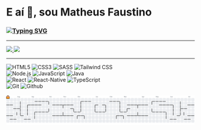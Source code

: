 <h1>E aí 👋, sou Matheus Faustino</h1>
<h3>

  [![Typing SVG](https://readme-typing-svg.demolab.com?font=Fira+Code&pause=1000&width=445&lines=Olá,+como+vai+vc+hoje?+👍;Seja+bem-vindo(a)+ao+meu+perfil;Por+enquanto,+estou+só+nos+estudos+📚;Mas+estou+sempre+tentando+melhorar+😉)](https://git.io/typing-svg)

</h3>

<hr>

<div>
  <a href="https://github.com/matheusfdosan">
    <img height="180em" src="https://github-readme-stats.vercel.app/api?username=matheusfdosan&show_icons=true&theme=dracula&include_all_commits=true&count_private=false"/>
    <img height="180em" src="https://github-readme-stats.vercel.app/api/top-langs/?username=matheusfdosan&layout=compact&theme=dracula"/>
  </a>
</div>

<hr>

<div>
  <img src="https://img.shields.io/badge/-HTML5-E34F26?style=for-the-badge&logo=html5&logoColor=white" alt="HTML5">
  <img src="https://img.shields.io/badge/-CSS3-1572B6?style=for-the-badge&logo=css3" alt="CSS3">
  <img src="https://img.shields.io/badge/-SASS-cc6699?style=for-the-badge&logo=sass&logoColor=white" alt="SASS">
  <img src="https://img.shields.io/badge/-Tailwind%20CSS-06b6d4?style=for-the-badge&logo=tailwindcss&logoColor=white" alt="Tailwind CSS">
  <br>
  <img src="https://img.shields.io/badge/-Node.js-339933?style=for-the-badge&logo=node.js&logoColor=white" alt="Node.js">
  <img src="https://img.shields.io/badge/Javascript-F7DF1E.svg?style=for-the-badge&logo=javascript&logoColor=121212" alt="JavaScript">
  <img src="https://img.shields.io/badge/-Java-FF5733.svg?style=for-the-badge&logo=coffeescript&logoColor=ffffff" alt="Java">
  <br >
  <img src="https://img.shields.io/badge/-React-06b6d4?style=for-the-badge&logo=react&logoColor=white" alt="React">
  <img src="https://img.shields.io/badge/-React%20Native-0e7091?style=for-the-badge&logo=react&logoColor=white" alt="React-Native">
  <img src="https://img.shields.io/badge/-Typescript-2f74c0?style=for-the-badge&logo=typescript&logoColor=white" alt="TypeScript">
  <br>
  <img src="https://img.shields.io/badge/-Git-E34F26?style=for-the-badge&logo=git&logoColor=white" alt="Git">
  <img src="https://img.shields.io/badge/-Github-232323?style=for-the-badge&logo=github&logoColor=white" alt="Github">
</div>

<!-- ![snake game](https://github.com/matheusfdosan/matheusfdosan/blob/output/github-contribution-grid-snake-dark.svg) -->

<br>

<picture>
  <source media="(prefers-color-scheme: dark)" srcset="https://raw.githubusercontent.com/matheusfdosan/matheusfdosan/output/pacman-contribution-graph-dark.svg">
  <source media="(prefers-color-scheme: light)" srcset="https://raw.githubusercontent.com/matheusfdosan/matheusfdosan/output/pacman-contribution-graph.svg">
  <img alt="pacman contribution graph" src="https://raw.githubusercontent.com/matheusfdosan/matheusfdosan/output/pacman-contribution-graph.svg">
</picture>

